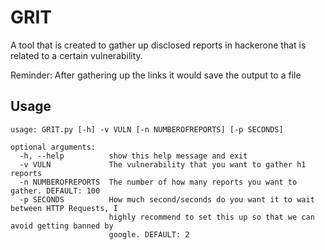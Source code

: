 # GRIT
A tool that is created to gather up disclosed reports in hackerone that is related to a certain vulnerability.

Reminder: After gathering up the links it would save the output to a file


## Usage
```
usage: GRIT.py [-h] -v VULN [-n NUMBEROFREPORTS] [-p SECONDS]

optional arguments:
  -h, --help          show this help message and exit
  -v VULN             The vulnerability that you want to gather h1 reports
  -n NUMBEROFREPORTS  The number of how many reports you want to gather. DEFAULT: 100
  -p SECONDS          How much second/seconds do you want it to wait between HTTP Requests, I
                      highly recommend to set this up so that we can avoid getting banned by
                      google. DEFAULT: 2

```
